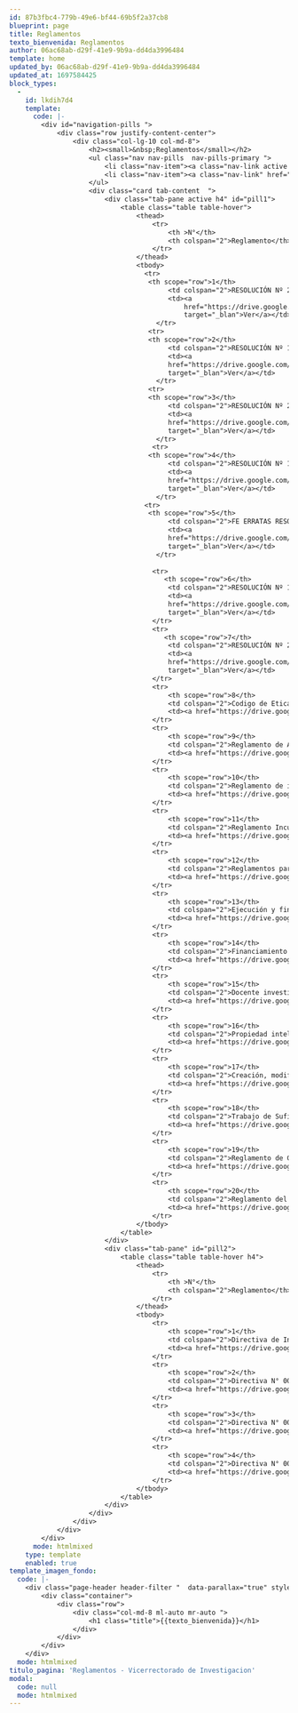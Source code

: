 ```yaml
---
id: 87b3fbc4-779b-49e6-bf44-69b5f2a37cb8
blueprint: page
title: Reglamentos
texto_bienvenida: Reglamentos
author: 06ac68ab-d29f-41e9-9b9a-dd4da3996484
template: home
updated_by: 06ac68ab-d29f-41e9-9b9a-dd4da3996484
updated_at: 1697584425
block_types:
  -
    id: lkdih7d4
    template:
      code: |-
        <div id="navigation-pills ">
            <div class="row justify-content-center">
                <div class="col-lg-10 col-md-8">
                    <h2><small>&nbsp;Reglamentos</small></h2>
                    <ul class="nav nav-pills  nav-pills-primary ">
                        <li class="nav-item"><a class="nav-link active " href="#pill1" data-toggle="tab">Resoluciones</a></li>
                        <li class="nav-item"><a class="nav-link" href="#pill2" data-toggle="tab">Directivas</a></li>
                    </ul>
                    <div class="card tab-content  ">
                        <div class="tab-pane active h4" id="pill1">
                            <table class="table table-hover">
                                <thead>
                                    <tr>
                                        <th >N°</th>
                                        <th colspan="2">Reglamento</th>
                                    </tr>
                                </thead>
                                <tbody>
        						  <tr>
        						   <th scope="row">1</th>
                                        <td colspan="2">RESOLUCIÓN Nº 201-23-SEMILLEROS</td>
        								<td><a 
        									href="https://drive.google.com/file/d/1Ejr0f0yOJOcY99oHgvF1PRJaxwO44S1r/view?usp=sharing" 
        									target="_blan">Ver</a></td>
        							 </tr> 
        						   <tr>
        						   <th scope="row">2</th>
                                        <td colspan="2">RESOLUCIÓN Nº 193-23-PROYECTO TESIS</td>
        								<td><a 
        								href="https://drive.google.com/file/d/1xN-80CkTzMl30rpiNUgtDpDWr7VYF1h6/view?usp=sharing" 
        								target="_blan">Ver</a></td>
        							 </tr> 
        						   <tr>
        						   <th scope="row">3</th>
                                        <td colspan="2">RESOLUCIÓN Nº 202-23 PUBLICACION ARTICULOS</td>
        								<td><a 
        								href="https://drive.google.com/file/d/1nJ_cGvlS1gY-SZLvM6OuvhUoZazYtEJh/view?usp=share_link" 
        								target="_blan">Ver</a></td>
        							 </tr> 
        						    <tr>
        						   <th scope="row">4</th>
                                        <td colspan="2">RESOLUCIÓN Nº 199-23-PONENCIAS</td>
        								<td><a 
        								href="https://drive.google.com/file/d/1viNTN8_NegsnuIWEhFnHByhyOv9GcKdp/view?usp=sharing" 
        								target="_blan">Ver</a></td>
        							 </tr> 
        						  <tr>
        						   <th scope="row">5</th>
                                        <td colspan="2">FE ERRATAS RESO 193-2023-CU-UNAMBA</td>
        								<td><a 
        								href="https://drive.google.com/file/d/1XdGCoYjAOoCemnM8scbN5-nqnox28NJW/view?usp=sharing" 
        								target="_blan">Ver</a></td>
        							 </tr> 
        						  					  
                                    <tr>
        							   <th scope="row">6</th>
                                        <td colspan="2">RESOLUCIÓN Nº 199-2023-CU-UNAMBA</td>
        								<td><a 
        								href="https://drive.google.com/file/d/1nRRZ9k_Wnv6Qo-DrS_C1Af09ANNSkO-d/view?usp=sharing" 
        								target="_blan">Ver</a></td>
        							</tr>
        						  	<tr>
        							   <th scope="row">7</th>
                                        <td colspan="2">RESOLUCIÓN Nº 200-2023-CU-UNAMBA</td>
        								<td><a 
        								href="https://drive.google.com/file/d/1LF1FtZkAzFO4OJf3ONvdal_hftQrpyNv/view?usp=sharing" 
        								target="_blan">Ver</a></td>
        							</tr>
        						  	<tr>
                                        <th scope="row">8</th>
                                        <td colspan="2">Codigo de Etica.</td>
                                        <td><a href="https://drive.google.com/file/d/1TxdYp8DhPhXSfVItow7kj2rqUPSwMfks/view" target="_blank">Ver</a></td>
                                    </tr>
                                    <tr>
                                        <th scope="row">9</th>
                                        <td colspan="2">Reglamento de Año Sabatico</td>
                                        <td><a href="https://drive.google.com/file/d/1VGnXBPWnI0EEhqNWykMU_YOhs2a42SI2/view" target="_blank">Ver</a></td>
                                    </tr>
                                    <tr>
                                        <th scope="row">10</th>
                                        <td colspan="2">Reglamento de investigación</td>
                                        <td><a href="https://drive.google.com/file/d/1uO6zv_fg9lNLLspqxNrbyMZ3HQ1XM9qU/view" target="_blank">Ver</a></td>
                                    </tr>
                                    <tr>
                                        <th scope="row">11</th>
                                        <td colspan="2">Reglamento Incubadora de Empresa</td>
                                        <td><a href="https://drive.google.com/file/d/12s2Offd0nRyNlPJYgLtKEAn5PNuJetNm/view" target="_blank">Ver</a></td>
                                    </tr>
                                    <tr>
                                        <th scope="row">12</th>
                                        <td colspan="2">Reglamentos para la publicacion de Revistas de investigación</td>
                                        <td><a href="https://drive.google.com/file/d/1N3Bb2-RpzGdXm-J4_UkuO6iLNjeeKsOe/view" target="_blank">Ver</a></td>
                                    </tr>
                                    <tr>
                                        <th scope="row">13</th>
                                        <td colspan="2">Ejecución y financiamiento de proyectos de tesis para bachillerato</td>
                                        <td><a href="https://drive.google.com/file/d/1BlqskMATI9FlRBYwiYCL1qWJ5e26KjtA/view" target="_blank">Ver</a></td>
                                    </tr>
                                    <tr>
                                        <th scope="row">14</th>
                                        <td colspan="2">Financiamiento de investigación con fondos del canon, sobre canon y regalías mineras</td>
                                        <td><a href="https://drive.google.com/file/d/1URRkA9tHi__zPOlBj2bZUCmngfgU9EBw/view" target="_blank">Ver</a></td>
                                    </tr>
                                    <tr>
                                        <th scope="row">15</th>
                                        <td colspan="2">Docente investigador</td>
                                        <td><a href="https://drive.google.com/file/d/1z2Du4oIEdh9q8W4ZRuc0d6UMSAc-8XYr/view" target="_blank">Ver</a></td>
                                    </tr>
                                    <tr>
                                        <th scope="row">16</th>
                                        <td colspan="2">Propiedad intelectual</td>
                                        <td><a href="https://drive.google.com/file/d/1K8PQ_ellqm-wiLvpx0ILFKoksdb-IKX1/view" target="_blank">Ver</a></td>
                                    </tr>
                                    <tr>
                                        <th scope="row">17</th>
                                        <td colspan="2">Creación, modificación y supresión de institutos y centros de investigación</td>
                                        <td><a href="https://drive.google.com/file/d/165t2JTSmfb71bhYb6Z8FepfNMRheVs1b/view" target="_blank">Ver</a></td>
                                    </tr>
                                    <tr>
                                        <th scope="row">18</th>
                                        <td colspan="2">Trabajo de Suficiencia Profesional (Modalidad para obtener título profesional)</td>
                                        <td><a href="https://drive.google.com/file/d/1tsB2DX-0LKlLpO6RiJntoBk17HUMm5y3/view" target="_blank">Ver</a></td>
                                    </tr>
                                    <tr>
                                        <th scope="row">19</th>
                                        <td colspan="2">Reglamento de Grupos de Investigacion</td>
                                        <td><a href="https://drive.google.com/file/d/1M1BLwxhqxap0jU45kpoUzpsDbGTgZW4M/view" target="_blank">Ver</a></td>
                                    </tr>
                                    <tr>
                                        <th scope="row">20</th>
                                        <td colspan="2">Reglamento del Repositorio de Institucional</td>
                                        <td><a href="https://drive.google.com/file/d/1FNXxEnW_zWmuuFhHJ7tW2AqECUwekjBc/view" target="_blank">Ver</a></td>
                                    </tr>
                                </tbody>
                            </table>
                        </div>
                        <div class="tab-pane" id="pill2">
                            <table class="table table-hover h4">
                                <thead>
                                    <tr>
                                        <th >N°</th>
                                        <th colspan="2">Reglamento</th>
                                    </tr>
                                </thead>
                                <tbody>
                                    <tr>
                                        <th scope="row">1</th>
                                        <td colspan="2">Directiva de Investigacion: Facultad de Administracion</td>
                                        <td><a href="https://drive.google.com/file/d/1FCbtCIbEuJTy91kZabJWhdH8-_P-y3Jw/view" target="_blank">Ver</a></td>
                                    </tr>
                                    <tr>
                                        <th scope="row">2</th>
                                        <td colspan="2">Directiva N° 001-2019-VRIN-UNAMBA: Ejecución en Gestión de Apoyo Económico Para Docentes y Estudiantes de UNAMBA</td>
                                        <td><a href="https://drive.google.com/file/d/18YsfT3OB3iqJIFPclTp-mJ-nLSuRmhaw/view" target="_blank">Ver</a></td>
                                    </tr>
                                    <tr>
                                        <th scope="row">3</th>
                                        <td colspan="2">Directiva N° 002-2019-VRIN-UNAMBA: Ejecución de Apoyo Económico Para Docentes y Estudiantes Ganadores de Concurso Financiable con Fondos Canon, Sobrecanon y Regalías Mineras de la UNAMBA</td>
                                        <td><a href="https://drive.google.com/file/d/1m-tVE6y5bul9dts1UWqNavSYmyTflBLg/view" target="_blank">Ver</a></td>
                                    </tr>
                                    <tr>
                                        <th scope="row">4</th>
                                        <td colspan="2">Directiva N° 007-2019/OR-DP-UNAMBA: Normas y Procesos Para la Ejecución del Gasto Bajo la Modalidad de Encargos Para el Proceso de Investigación por la Fuente de Financiamiento Canon y regalías Mineras</td>
                                        <td><a href="https://drive.google.com/file/d/1G-oWTQRbHYyaM2dydJT5Y64_nq36l9Vt/view" target="_blank">Ver</a></td>
                                    </tr>
                                </tbody>
                            </table>
                        </div>
                    </div>
                </div>
            </div>
        </div>
      mode: htmlmixed
    type: template
    enabled: true
template_imagen_fondo:
  code: |-
    <div class="page-header header-filter "  data-parallax="true" style="background-image: url('/assets/a_home_otros/reglamento.jpg');">
        <div class="container">
            <div class="row">
                <div class="col-md-8 ml-auto mr-auto ">
                    <h1 class="title">{{texto_bienvenida}}</h1>
                </div>
            </div>
        </div>
    </div>
  mode: htmlmixed
titulo_pagina: 'Reglamentos - Vicerrectorado de Investigacion'
modal:
  code: null
  mode: htmlmixed
---
```

